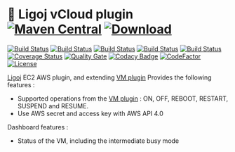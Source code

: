 # :link: Ligoj vCloud plugin [![Maven Central](https://maven-badges.herokuapp.com/maven-central/org.ligoj.plugin/plugin-vm-vcloud/badge.svg)](https://maven-badges.herokuapp.com/maven-central/org.ligoj.plugin/plugin-vm-vcloud) [![Download](https://api.bintray.com/packages/ligoj/maven-repo/plugin-vm-vcloud/images/download.svg) ](https://bintray.com/ligoj/maven-repo/plugin-vm-vcloud/_latestVersion)

[![Build Status](https://travis-ci.org/ligoj/plugin-vm-vcloud.svg?branch=master)](https://travis-ci.org/ligoj/plugin-vm-vcloud)
[![Build Status](https://circleci.com/gh/ligoj/plugin-vm-vcloud.svg?style=svg)](https://circleci.com/gh/ligoj/plugin-vm-vcloud)
[![Build Status](https://codeship.com/projects/a25127b0-0032-0135-b01e-4ad94b484645/status?branch=master)](https://codeship.com/projects/212496)
[![Build Status](https://semaphoreci.com/api/v1/ligoj/plugin-vm-vcloud/branches/master/shields_badge.svg)](https://semaphoreci.com/ligoj/plugin-vm-vcloud)
[![Build Status](https://ci.appveyor.com/api/projects/status/sjkjcqvbwf7u075a/branch/master?svg=true)](https://ci.appveyor.com/project/ligoj/plugin-vm-vcloud/branch/master)
[![Coverage Status](https://coveralls.io/repos/github/ligoj/plugin-vm-vcloud/badge.svg?branch=master)](https://coveralls.io/github/ligoj/plugin-vm-vcloud?branch=master)
[![Quality Gate](https://sonarcloud.io/api/badges/gate?key=org.ligoj.plugin:plugin-vm-vcloud)](https://sonarcloud.io/dashboard/index/org.ligoj.plugin:plugin-vm-vcloud)
[![Codacy Badge](https://api.codacy.com/project/badge/Grade/bf9de68591ad4b70a3bfb515159b9831)](https://www.codacy.com/app/ligoj/plugin-vm-vcloud?utm_source=github.com&amp;utm_medium=referral&amp;utm_content=ligoj/plugin-vm-vcloud&amp;utm_campaign=Badge_Grade)
[![CodeFactor](https://www.codefactor.io/repository/github/ligoj/plugin-vm-vcloud/badge)](https://www.codefactor.io/repository/github/ligoj/plugin-vm-vcloud)
[![License](http://img.shields.io/:license-mit-blue.svg)](http://gus.mit-license.org/)

[Ligoj](https://github.com/ligoj/ligoj) EC2 AWS plugin, and extending [VM plugin](https://github.com/ligoj/plugin-vm)
Provides the following features :
- Supported operations from the [VM plugin](https://github.com/ligoj/plugin-vm) : ON, OFF, REBOOT, RESTART, SUSPEND and RESUME.
- Use AWS secret and access key with AWS API 4.0

Dashboard features :
- Status of the VM, including the intermediate busy mode
